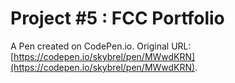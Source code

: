 # Project #5 : FCC Portfolio

A Pen created on CodePen.io. Original URL: [https://codepen.io/skybrel/pen/MWwdKRN](https://codepen.io/skybrel/pen/MWwdKRN).


